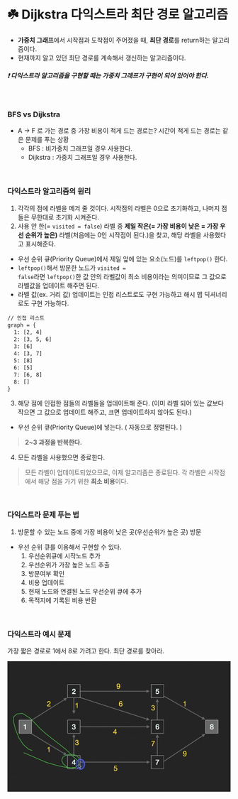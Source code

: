 # ☘️ Dijkstra 다익스트라 최단 경로 알고리즘

- **가중치 그래프**에서 시작점과 도착점이 주어졌을 때, **최단 경로**를 return하는 알고리즘이다.
- 현재까지 알고 있던 최단 경로를 계속해서 갱신하는 알고리즘이다.

##### ❗️ 다익스트라 알고리즘을 구현할 때는 **가중치** 그래프가 구현이 되어 있어야 한다.

</br>

### BFS vs Dijkstra

- A -> F 로 가는 경로 중 가장 비용이 적게 드는 경로는? 시간이 적게 드는 경로는 같은 문제를 푸는 상황
  - BFS : 비가중치 그래프일 경우 사용한다.
  - Dijkstra : 가중치 그래프일 경우 사용한다.

</br>

### 다익스트라 알고리즘의 원리

1. 각각의 점에 라벨을 메겨 줄 것이다. 시작점의 라벨은 0으로 초기화하고, 나머지 점들은 무한대로 초기화 시켜준다.
2. 사용 안 한(= <code>visited = false</code>) 라벨 중 **제일 작은(= 가장 비용이 낮은 = 가장 우선 순위가 높은)** 라벨(처음에는 0인 시작점이 된다.)을 찾고, 해당 라벨을 사용했다고 표시해준다.

- 우선 순위 큐(Priority Queue)에서 제일 앞에 있는 요소(노드)를 <code>leftpop()</code> 한다.
- <code>leftpop()</code>해서 방문한 노드가 <code>visited = false</code>라면 <code>leftpop()</code>한 값 안의 라벨값이 최소 비용이라는 의미이므로 그 값으로 라벨값을 업데이트 해주면 된다.
- 라벨 값(ex. 거리 값) 업데이트는 인접 리스트로도 구현 가능하고 해시 맵 딕셔너리로도 구현 가능하다.

```
// 인접 리스트
graph = {
  1: [2, 4]
  2: [3, 5, 6]
  3: [6]
  4: [3, 7]
  5: [8]
  6: [5]
  7: [6, 8]
  8: []
}
```

3. 해당 점에 인접한 점들의 라벨들을 업데이트해 준다. (이미 라벨 되어 있는 값보다 작으면 그 값으로 업데이트 해주고, 크면 업데이트하지 않아도 된다.)

- 우선 순위 큐(Priority Queue)에 넣는다. ( 자동으로 정렬된다. )

> **2~3 과정을 반복한다.**

4. 모든 라벨을 사용했으면 종료한다.

> 모든 라벨이 업데이트되었으므로, 이제 알고리즘은 종료된다. 각 라벨은 시작점에서 해당 점을 가기 위한 **최소 비용**이다.

</br>

### 다익스트라 문제 푸는 법

1. 방문할 수 있는 노드 중에 가장 비용이 낮은 곳(우선순위가 높은 곳) 방문

- 우선 순위 큐를 이용해서 구현할 수 있다.
  1. 우선순위큐에 시작노드 추가
  2. 우선순위가 가장 높은 노드 추출
  3. 방문여부 확인
  4. 비용 업데이트
  5. 현재 노드와 연결된 노드 우선순위 큐에 추가
  6. 목적지에 기록된 비용 반환

</br>

### 다익스트라 예시 문제

가장 짧은 경로로 1에서 8로 가려고 한다. 최단 경로를 찾아라.

<img src="./image/Screenshot 2024-02-08 at 7.25.28 PM.png" />
